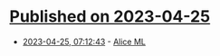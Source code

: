 # [Published on 2023-04-25](index.md)

* [2023-04-25, 07:12:43](https://lobste.rs/s/y9t7pe/alice_ml) - [Alice ML](https://www.ps.uni-saarland.de/alice/)
